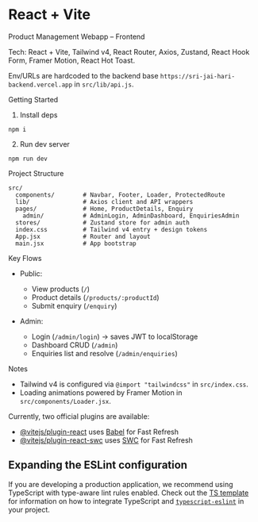# React + Vite

Product Management Webapp – Frontend

Tech: React + Vite, Tailwind v4, React Router, Axios, Zustand, React Hook Form, Framer Motion, React Hot Toast.

Env/URLs are hardcoded to the backend base `https://sri-jai-hari-backend.vercel.app` in `src/lib/api.js`.

Getting Started

1) Install deps

```
npm i
```

2) Run dev server

```
npm run dev
```

Project Structure

```
src/
  components/        # Navbar, Footer, Loader, ProtectedRoute
  lib/               # Axios client and API wrappers
  pages/             # Home, ProductDetails, Enquiry
    admin/           # AdminLogin, AdminDashboard, EnquiriesAdmin
  stores/            # Zustand store for admin auth
  index.css          # Tailwind v4 entry + design tokens
  App.jsx            # Router and layout
  main.jsx           # App bootstrap
```

Key Flows

- Public:
  - View products (`/`)
  - Product details (`/products/:productId`)
  - Submit enquiry (`/enquiry`)

- Admin:
  - Login (`/admin/login`) → saves JWT to localStorage
  - Dashboard CRUD (`/admin`)
  - Enquiries list and resolve (`/admin/enquiries`)

Notes

- Tailwind v4 is configured via `@import "tailwindcss"` in `src/index.css`.
- Loading animations powered by Framer Motion in `src/components/Loader.jsx`.

Currently, two official plugins are available:

- [@vitejs/plugin-react](https://github.com/vitejs/vite-plugin-react/blob/main/packages/plugin-react) uses [Babel](https://babeljs.io/) for Fast Refresh
- [@vitejs/plugin-react-swc](https://github.com/vitejs/vite-plugin-react/blob/main/packages/plugin-react-swc) uses [SWC](https://swc.rs/) for Fast Refresh

## Expanding the ESLint configuration

If you are developing a production application, we recommend using TypeScript with type-aware lint rules enabled. Check out the [TS template](https://github.com/vitejs/vite/tree/main/packages/create-vite/template-react-ts) for information on how to integrate TypeScript and [`typescript-eslint`](https://typescript-eslint.io) in your project.
